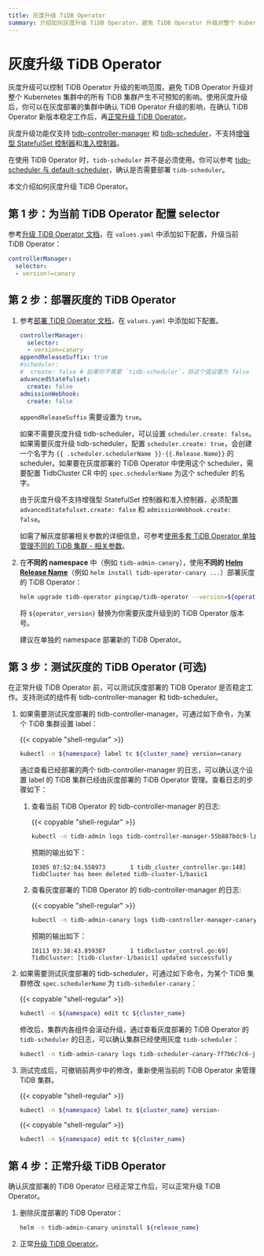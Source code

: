 ```yaml
---
title: 灰度升级 TiDB Operator
summary: 介绍如何灰度升级 TiDB Operator，避免 TiDB Operator 升级对整个 Kubernetes 集群中的所有 TiDB 集群产生不可预知的影响。
---
```


# 灰度升级 TiDB Operator

灰度升级可以控制 TiDB Operator 升级的影响范围，避免 TiDB Operator 升级对整个 Kubernetes 集群中的所有 TiDB 集群产生不可预知的影响。使用灰度升级后，你可以在灰度部署的集群中确认 TiDB Operator 升级的影响，在确认 TiDB Operator 新版本稳定工作后，再[正常升级 TiDB Operator](upgrade-tidb-operator.md)。


灰度升级功能仅支持 [tidb-controller-manager](architecture.md) 和 [tidb-scheduler](tidb-scheduler.md)，不支持[增强型 StatefulSet 控制器](advanced-statefulset.md)和[准入控制器](enable-admission-webhook.md)。

在使用 TiDB Operator 时，`tidb-scheduler` 并不是必须使用。你可以参考 [tidb-scheduler 与 default-scheduler](tidb-scheduler.md#tidb-scheduler-与-default-scheduler)，确认是否需要部署 `tidb-scheduler`。

本文介绍如何灰度升级 TiDB Operator。

## 第 1 步：为当前 TiDB Operator 配置 selector

参考[升级 TiDB Operator 文档](upgrade-tidb-operator.md)，在 `values.yaml` 中添加如下配置，升级当前 TiDB Operator：

```yaml
controllerManager:
  selector:
  - version!=canary
```

## 第 2 步：部署灰度的 TiDB Operator

1. 参考[部署 TiDB Operator 文档](deploy-tidb-operator.md)，在 `values.yaml` 中添加如下配置。

    ```yaml
    controllerManager:
      selector:
      - version=canary
    appendReleaseSuffix: true
    #scheduler:
    #  create: false # 如果你不需要 `tidb-scheduler`，将这个值设置为 false
    advancedStatefulset:
      create: false
    admissionWebhook:
      create: false
    ```

    `appendReleaseSuffix` 需要设置为 `true`。

    如果不需要灰度升级 tidb-scheduler，可以设置 `scheduler.create: false`。如果需要灰度升级 tidb-scheduler，配置 `scheduler.create: true`，会创建一个名字为 `{{ .scheduler.schedulerName }}-{{.Release.Name}}` 的 scheduler。如果要在灰度部署的 TiDB Operator 中使用这个 scheduler，需要配置 TidbCluster CR 中的 `spec.schedulerName` 为这个 scheduler 的名字。

    由于灰度升级不支持增强型 StatefulSet 控制器和准入控制器，必须配置 `advancedStatefulset.create: false` 和 `admissionWebhook.create: false`。

    如需了解灰度部署相关参数的详细信息，可参考[使用多套 TiDB Operator 单独管理不同的 TiDB 集群 - 相关参数](deploy-multiple-tidb-operator.md#相关参数)。

2. 在**不同的 namespace** 中（例如 `tidb-admin-canary`），使用**不同的 [Helm Release Name](https://helm.sh/docs/intro/using_helm/#three-big-concepts)**（例如 `helm install tidb-operator-canary ...`）部署灰度的 TiDB Operator：

    ```bash
    helm upgrade tidb-operator pingcap/tidb-operator --version=${operator_version} -f ${HOME}/tidb-operator/${operator_version}/values-tidb-operator.yaml
    ```

    将 `${operator_version}` 替换为你需要灰度升级到的 TiDB Operator 版本号。

    建议在单独的 namespace 部署新的 TiDB Operator。

## 第 3 步：测试灰度的 TiDB Operator (可选)

在正常升级 TiDB Operator 前，可以测试灰度部署的 TiDB Operator 是否稳定工作。支持测试的组件有 tidb-controller-manager 和 tidb-scheduler。

1. 如果需要测试灰度部署的 tidb-controller-manager，可通过如下命令，为某个 TiDB 集群设置 label：

    {{< copyable "shell-regular" >}}

    ```bash
    kubectl -n ${namespace} label tc ${cluster_name} version=canary
    ```

    通过查看已经部署的两个 tidb-controller-manager 的日志，可以确认这个设置 label 的 TiDB 集群已经由灰度部署的 TiDB Operator 管理。查看日志的步骤如下：

    1. 查看当前 TiDB Operator 的 tidb-controller-manager 的日志:

        {{< copyable "shell-regular" >}}

        ```bash
        kubectl -n tidb-admin logs tidb-controller-manager-55b887bdc9-lzdwv
        ```

        预期的输出如下：

        ```
        I0305 07:52:04.558973       1 tidb_cluster_controller.go:148] TidbCluster has been deleted tidb-cluster-1/basic1
        ```

    2. 查看灰度部署的 TiDB Operator 的 tidb-controller-manager 的日志:

        {{< copyable "shell-regular" >}}

        ```bash
        kubectl -n tidb-admin-canary logs tidb-controller-manager-canary-6dcb9bdd95-qf4qr
        ```

        预期的输出如下：

        ```
        I0113 03:38:43.859387       1 tidbcluster_control.go:69] TidbCluster: [tidb-cluster-1/basic1] updated successfully
        ```

2. 如果需要测试灰度部署的 tidb-scheduler，可通过如下命令，为某个 TiDB 集群修改 `spec.schedulerName` 为 `tidb-scheduler-canary`：

    {{< copyable "shell-regular" >}}

    ```bash
    kubectl -n ${namespace} edit tc ${cluster_name}
    ```

    修改后，集群内各组件会滚动升级，通过查看灰度部署的 TiDB Operator 的 `tidb-scheduler` 的日志，可以确认集群已经使用灰度 `tidb-scheduler`：

    ```bash
    kubectl -n tidb-admin-canary logs tidb-scheduler-canary-7f7b6c7c6-j5p2j -c tidb-scheduler
    ```

3. 测试完成后，可撤销前两步中的修改，重新使用当前的 TiDB Operator 来管理 TiDB 集群。

    {{< copyable "shell-regular" >}}

    ```bash
    kubectl -n ${namespace} label tc ${cluster_name} version-
    ```

    {{< copyable "shell-regular" >}}

    ```bash
    kubectl -n ${namespace} edit tc ${cluster_name}
    ```

## 第 4 步：正常升级 TiDB Operator

确认灰度部署的 TiDB Operator 已经正常工作后，可以正常升级 TiDB Operator。

1. 删除灰度部署的 TiDB Operator：

    ```bash
    helm -n tidb-admin-canary uninstall ${release_name}
    ```

2. 正常[升级 TiDB Operator](upgrade-tidb-operator.md)。
